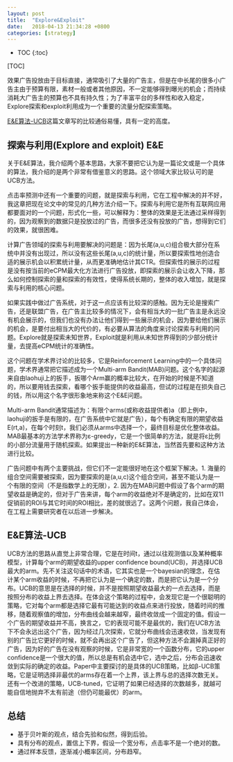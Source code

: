 ```yaml
---
layout: post
title:  "Explore&Exploit"
date:   2018-04-13 21:34:28 +0800
categories: [strategy]
---
```


* TOC
{:toc}

[TOC]

效果广告投放由于目标直接，通常吸引了大量的广告主，但是在中长尾的很多小广告主由于预算有限，素材一般或者其他原因，不一定能够得到曝光的机会；而持续消耗大广告主的预算也不具有持久性；为了丰富平台的多样性和收入稳定，Explore探索和exploit利用成为一个重要的流量分配探索策略。

[E&E算法-UCB](https://www.cnblogs.com/dmlove/p/4972505.html)这篇文章写的比较通俗易懂，具有一定的高度。

## 探索与利用(Explore and exploit) E&E
关于E&E算法，我介绍两个基本思路，大家不要把它认为是一篇论文或是一个具体的算法，我介绍的是两个非常有借鉴意义的思路。这个领域大家比较认可的是UCB方法。

点击率预测中还有一个重要的问题，就是探索与利用，它在工程中解决的并不好，我这章把现在论文中的常见的几种方法介绍一下。探索与利用它是所有互联网应用都要面对的一个问题，形式化一些，可以解释为：整体的效果是无法通过采样得到的，因为观察到的数据只是投放过的广告，而很多还没有投放的广告，想得到它们的效果，就很困难。

计算广告领域的探索与利用要解决的问题是：因为长尾(a,u,c)组合极大部分在系统中并没有出现过，所以没有这些长尾(a,u,c)的统计量，所以要探索性地创造合适的展示机会以积累统计量，从而更准确地估计其CTR。但探索性的展示的过程是没有按当前的eCPM最大化方法进行广告投放，即探索的展示会让收入下降，那么如何控制探索的量和探索的有效性，使得系统长期的，整体的收入增加，就是探索与利用的核心问题。

如果实践中做过广告系统，对于这一点应该有比较深的感触。因为无论是搜索广告，还是联盟广告，在广告主比较多的情况下，会有相当大的一批广告主是永远没有机会展示的，但我们也没有办法让他们得到一些展示的机会，因为要给他们展示的机会，是要付出相当大的代价的，有必要从算法的角度来讨论探索与利用的问题。Explore就是探索未知世界，Exploit就是利用从未知世界得到的少部分统计量，去提高eCPM统计的准确性。

这个问题在学术界讨论的比较多，它是Reinforcement Learning中的一个具体问题，学术界通常把它描述成为一个Multi-arm Bandit(MAB)问题。这个名字的起源来自由laohuji上的扳手，扳哪个Arm赢的概率比较大，在开始的时候是不知道的，所以要用钱去探索，看哪个扳手能提供的收益最高，但试的过程是在损失自己的钱，所以用这个名字很形象地来称这个E&E问题。

Multi-arm Bandit通常描述为：有限个arms(或称收益提供者)a（即上例中，laohuji的扳手是有限的，在广告系统中它就是广告），每个有确定有限的期望收益E(rt,a)，在每个时刻t，我们必须从arms中选择一个，最终目标是优化整体收益。MAB最基本的方法学术界称为ε-greedy，它是一个很简单的方法，就是将ε比例的小部分流量用于随机探索。如果提出一种新的E&E算法，当然首先要和这种方法进行比较。

广告问题中有两个主要挑战，但它们不一定能很好地在这个框架下解决。1. 海量的组合空间需要被探索，因为要探索的是(a,u,c)这个组合空间，甚至不能认为是一个有限的空间（不是指数学上的无限），2. 因为在MAB问题中假设了各个arm的期望收益是确定的，但对于广告来讲，每个arm的收益绝对不是确定的，比如在双11促销前的ROI与其它时间的ROI相比，差的就很远了。这两个问题，我自己体会，在工程上需要研究者在以后进一步解决。


## E&E算法-UCB
UCB方法的思路从直觉上非常合理，它是在时间t，通过以往观测值以及某种概率模型，计算每个arm的期望收益的upper confidence bound(UCB)，并选择UCB最大的arm。先不关注这句话中的术语，它其实也是一个bayesian的理念，在估计某个arm收益的时候，不再把它认为是一个确定的数，而是把它认为是一个分布。UCB的意思是在选择的时候，并不是按照期望收益最大的一点去选择，而是按照分布的收益上界去选择。在体会这个策略的过程中，会发现它是一个很聪明的策略，它对每个arm都是选择它最有可能达到的收益点来进行投放，随着时间的推移，随着观察值的增加，分布曲线会越来越窄，最终收敛成一个固定的值。假设一个广告的期望收益并不高，换言之，它的表现可能不是最优的，我们在UCB方法下不会永远出这个广告，因为经过几次探索，它就分布曲线会迅速收敛，当发现有别的广告比它更好的时候，就不会再出这个广告了，但这种方法不会漏掉真正好的广告，因为好的广告在没有观察的时候，它是非常宽的一个函数分布，它的upper confidence是一个很大的值，所以总是有机会选中它，选中之后，分布会迅速收敛到实际的确定的收益。Paper中主要探讨的是具体的UCB策略，比如β-UCB策略，它是证明选择非最优的arms存在着一个上界，该上界与总的选择次数无关。还有一个改进的策略，UCB-tuned，它证明了如果已经选择的次数越多，就越可能自信地抛弃不太有前途（但仍可能最优）的arm。

## 总结
- 基于贝叶斯的观点，结合先验和似然，得到后验。
- 具有分布的观点，置信上下界，假设一个宽分布，点击率不是一个绝对的数。
- 通过样本反馈，逐渐减小概率区间，分布趋窄。
